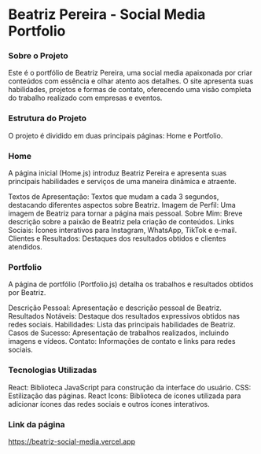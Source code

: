 # Beatriz Pereira - Social Media Portfolio

### Sobre o Projeto

Este é o portfólio de Beatriz Pereira, uma social media apaixonada por criar conteúdos com essência e olhar atento aos detalhes. O site apresenta suas habilidades, projetos e formas de contato, oferecendo uma visão completa do trabalho realizado com empresas e eventos.

### Estrutura do Projeto

O projeto é dividido em duas principais páginas: Home e Portfolio.

### Home
A página inicial (Home.js) introduz Beatriz Pereira e apresenta suas principais habilidades e serviços de uma maneira dinâmica e atraente.

Textos de Apresentação: Textos que mudam a cada 3 segundos, destacando diferentes aspectos sobre Beatriz.
Imagem de Perfil: Uma imagem de Beatriz para tornar a página mais pessoal.
Sobre Mim: Breve descrição sobre a paixão de Beatriz pela criação de conteúdos.
Links Sociais: Ícones interativos para Instagram, WhatsApp, TikTok e e-mail.
Clientes e Resultados: Destaques dos resultados obtidos e clientes atendidos.

### Portfolio
A página de portfólio (Portfolio.js) detalha os trabalhos e resultados obtidos por Beatriz.

Descrição Pessoal: Apresentação e descrição pessoal de Beatriz.
Resultados Notáveis: Destaque dos resultados expressivos obtidos nas redes sociais.
Habilidades: Lista das principais habilidades de Beatriz.
Casos de Sucesso: Apresentação de trabalhos realizados, incluindo imagens e vídeos.
Contato: Informações de contato e links para redes sociais.

### Tecnologias Utilizadas

React: Biblioteca JavaScript para construção da interface do usuário.
CSS: Estilização das páginas.
React Icons: Biblioteca de ícones utilizada para adicionar ícones das redes sociais e outros ícones interativos.

### Link da página
https://beatriz-social-media.vercel.app


